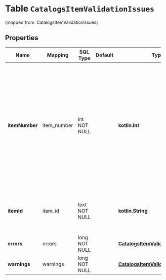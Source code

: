 
# Table `CatalogsItemValidationIssues`
(mapped from: CatalogsItemValidationIssues)

## Properties
Name | Mapping | SQL Type | Default | Type | Description | Notes
---- | ------- | -------- | ------- | ---- | ----------- | -----
**itemNumber** | item_number | int NOT NULL |  | **kotlin.Int** | Item number based on order of appearance in the Catalogs Feed. For example, &#39;0&#39; refers to first item found in a feed that was downloaded from a &#39;location&#39; specified during feed creation. | 
**itemId** | item_id | text NOT NULL |  | **kotlin.String** | The merchant-created unique ID that represents the product. | 
**errors** | errors | long NOT NULL |  | [**CatalogsItemValidationErrors**](CatalogsItemValidationErrors.md) |  |  [foreignkey]
**warnings** | warnings | long NOT NULL |  | [**CatalogsItemValidationWarnings**](CatalogsItemValidationWarnings.md) |  |  [foreignkey]






